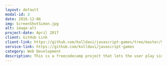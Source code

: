 ```yaml
---
layout: default
modal-id: 2
date: 2016-12-06
img: ScreenShotSimon.jpg
alt: image-alt
project-date: April 2017
client: GitHub Link
client-link: https://github.com/kolldavi/javascript-games/tree/master/Simon-Game
service-link: https://github.com/kolldavi/javascript-games
category: Web Development
description: This is a freecodecamp project that lets the user play simon says. It uses html css javascipt/jQuery. It can be played <a href ="http://www.dkoller.com/javascript-games/Simon-Game/"> Here</a>
---
```


